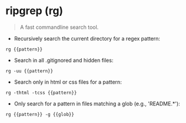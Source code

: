# ripgrep (rg)

> A fast commandline search tool.

- Recursively search the current directory for a regex pattern:

`rg {{pattern}}`

- Search in all .gitignored and hidden files:

`rg -uu {{pattern}}`

- Search only in html or css files for a pattern:

`rg -thtml -tcss {{pattern}}`

- Only search for a pattern in files matching a glob (e.g., 'README.*'):

`rg {{pattern}} -g {{glob}}`
